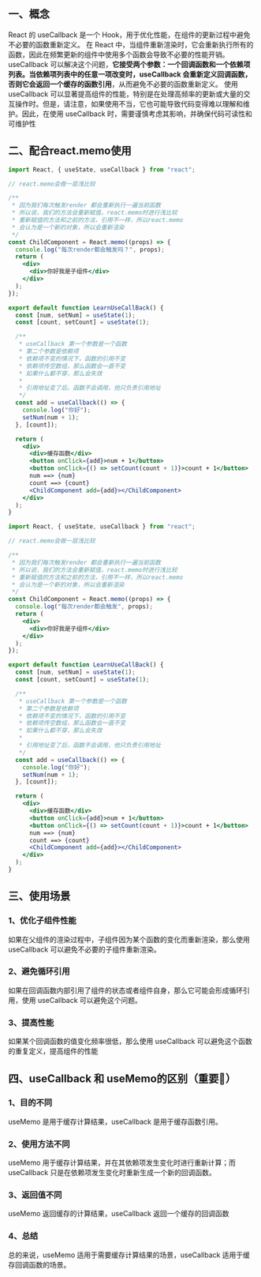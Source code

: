 ## 一、概念
React 的 useCallback 是一个 Hook，用于优化性能，在组件的更新过程中避免不必要的函数重新定义。
在 React 中，当组件重新渲染时，它会重新执行所有的函数，因此在频繁更新的组件中使用多个函数会导致不必要的性能开销。useCallback 可以解决这个问题，**它接受两个参数：一个回调函数和一个依赖项列表。当依赖项列表中的任意一项改变时，useCallback 会重新定义回调函数，否则它会返回一个缓存的函数引用**，从而避免不必要的函数重新定义。
使用 useCallback 可以显著提高组件的性能，特别是在处理高频率的更新或大量的交互操作时。但是，请注意，如果使用不当，它也可能导致代码变得难以理解和维护。因此，在使用 useCallback 时，需要谨慎考虑其影响，并确保代码可读性和可维护性
## 二、配合react.memo使用
```jsx
import React, { useState, useCallback } from "react";

// react.memo会做一层浅比较

/**
 * 因为我们每次触发render 都会重新执行一遍当前函数
 * 所以说，我们的方法会重新赋值，react.memo时进行浅比较
 * 重新赋值的方法和之前的方法，引用不一样，所以react.memo
 * 会认为是一个新的对象，所以会重新渲染
 */
const ChildComponent = React.memo((props) => {
  console.log("每次render都会触发吗？", props);
  return (
    <div>
      <div>你好我是子组件</div>
    </div>
  );
});

export default function LearnUseCallBack() {
  const [num, setNum] = useState(1);
  const [count, setCount] = useState(1);

  /**
   * useCallback 第一个参数是一个函数
   * 第二个参数是依赖项
   * 依赖项不变的情况下，函数的引用不变
   * 依赖项传空数组，那么函数会一直不变
   * 如果什么都不穿，那么会失效
   *
   * 引用地址变了后，函数不会调用，他只负责引用地址
   */
  const add = useCallback(() => {
    console.log("你好");
    setNum(num + 1);
  }, [count]);

  return (
    <div>
      <div>缓存函数</div>
      <button onClick={add}>num + 1</button>
      <button onClick={() => setCount(count + 1)}>count + 1</button>
      num ==> {num}
      count ==> {count}
      <ChildComponent add={add}></ChildComponent>
    </div>
  );
}

```
```jsx
import React, { useState, useCallback } from "react";

// react.memo会做一层浅比较

/**
 * 因为我们每次触发render 都会重新执行一遍当前函数
 * 所以说，我们的方法会重新赋值，react.memo时进行浅比较
 * 重新赋值的方法和之前的方法，引用不一样，所以react.memo
 * 会认为是一个新的对象，所以会重新渲染
 */
const ChildComponent = React.memo((props) => {
  console.log("每次render都会触发", props);
  return (
    <div>
      <div>你好我是子组件</div>
    </div>
  );
});

export default function LearnUseCallBack() {
  const [num, setNum] = useState(1);
  const [count, setCount] = useState(1);

  /**
   * useCallback 第一个参数是一个函数
   * 第二个参数是依赖项
   * 依赖项不变的情况下，函数的引用不变
   * 依赖项传空数组，那么函数会一直不变
   * 如果什么都不穿，那么会失效
   *
   * 引用地址变了后，函数不会调用，他只负责引用地址
   */
  const add = useCallback(() => {
    console.log("你好");
    setNum(num + 1);
  }, [count]);

  return (
    <div>
      <div>缓存函数</div>
      <button onClick={add}>num + 1</button>
      <button onClick={() => setCount(count + 1)}>count + 1</button>
      num ==> {num}
      count ==> {count}
      <ChildComponent add={add}></ChildComponent>
    </div>
  );
}

```
## 三、使用场景
### 1、优化子组件性能
如果在父组件的渲染过程中，子组件因为某个函数的变化而重新渲染，那么使用 useCallback 可以避免不必要的子组件重新渲染。

### 2、避免循环引用
如果在回调函数内部引用了组件的状态或者组件自身，那么它可能会形成循环引用，使用 useCallback 可以避免这个问题。

### 3、提高性能
如果某个回调函数的值变化频率很低，那么使用 useCallback 可以避免这个函数的重复定义，提高组件的性能
## 四、useCallback 和 useMemo的区别（重要🚀）
### 1、目的不同
useMemo 是用于缓存计算结果，useCallback 是用于缓存函数引用。
### 2、使用方法不同
useMemo 用于缓存计算结果，并在其依赖项发生变化时进行重新计算；而 useCallback 只是在依赖项发生变化时重新生成一个新的回调函数。
### 3、返回值不同
useMemo 返回缓存的计算结果，useCallback 返回一个缓存的回调函数
### 4、总结
总的来说，useMemo 适用于需要缓存计算结果的场景，useCallback 适用于缓存回调函数的场景。
